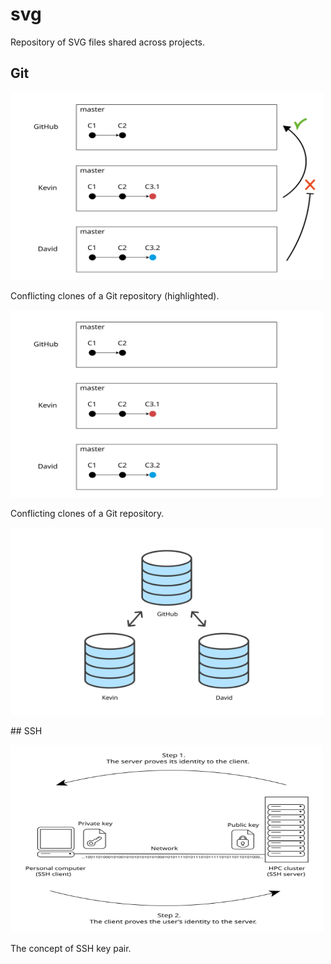 # svg

Repository of SVG files shared across projects.

## Git

<img src="branch-conflict-show.svg" alt="Conflicting clones of a Git repository (highlighted)." width="500" height="300">

Conflicting clones of a Git repository (highlighted).

<img src="branch-conflict.svg" alt="Conflicting clones of a Git repository." width="500" height="300">

Conflicting clones of a Git repository.

<img src="git-clone-collaboration.svg" alt="Girl in a jacket" width="500" height="300">

## SSH

<img src="ssh-key-pair.svg" alt="The concept of SSH key pair." width="500" height="300">

The concept of SSH key pair.
